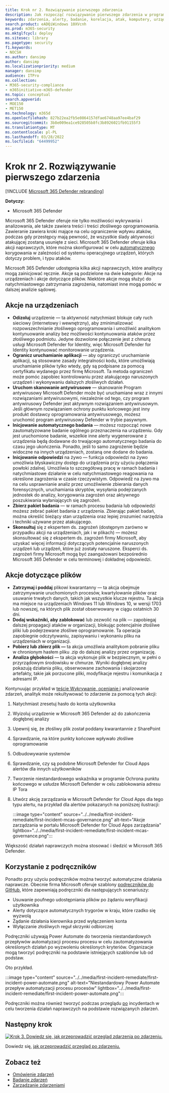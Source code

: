 ```yaml
---
title: Krok nr 2. Rozwiązywanie pierwszego zdarzenia
description: Jak rozpocząć rozwiązywanie pierwszego zdarzenia w programie Microsoft 365 Defender.
keywords: zdarzenia, alerty, badanie, korelacja, atak, komputery, urządzenia, użytkownicy, tożsamości, tożsamość, skrzynka pocztowa, poczta e-mail, 365, microsoft, m365, reagowanie na incydenty, cyberataki
search.product: eADQiWindows 10XVcnh
ms.prod: m365-security
ms.mktglfcycl: deploy
ms.sitesec: library
ms.pagetype: security
f1.keywords:
- NOCSH
ms.author: dansimp
author: dansimp
ms.localizationpriority: medium
manager: dansimp
audience: ITPro
ms.collection:
- M365-security-compliance
- m365initiative-m365-defender
ms.topic: conceptual
search.appverid:
- MOE150
- MET150
ms.technology: m365d
ms.openlocfilehash: 827b22ea2fb5e0864157dfae6748aa97ee4baf29
ms.sourcegitcommit: 3b8e009ea1ce928505b8fc3b8926021fb91155f3
ms.translationtype: MT
ms.contentlocale: pl-PL
ms.lasthandoff: 03/28/2022
ms.locfileid: "64499952"
---
```

# <a name="step-2-remediate-your-first-incident"></a>Krok nr 2. Rozwiązywanie pierwszego zdarzenia

[!INCLUDE [Microsoft 365 Defender rebranding](../includes/microsoft-defender.md)]

**Dotyczy:**
- Microsoft 365 Defender

Microsoft 365 Defender oferuje nie tylko możliwości wykrywania i analizowania, ale także zawiera treści i treści złośliwego oprogramowania. Zawieranie zawiera kroki mające na celu ograniczenie wpływu ataków, podczas gdy przestępcy mają pewność, że wszystkie ślady aktywności atakującej zostaną usunięte z sieci. Microsoft 365 Defender oferuje kilka akcji naprawczych, które można skonfigurować w celu [automatycznego](m365d-autoir.md) korygowania w zależności od systemu operacyjnego urządzeń, których dotyczy problem, i typu ataków.

Microsoft 365 Defender udostępnia kilka akcji naprawczych, które analitycy mogą zainicjować ręcznie. Akcje są podzielone na dwie kategorie: Akcje na urządzeniach i akcje dotyczące plików. Niektóre akcje mogą służyć do natychmiastowego zatrzymania zagrożenia, natomiast inne mogą pomóc w dalszej analizie sądowej.

## <a name="actions-on-devices"></a>Akcje na urządzeniach

- **Odizoluj** urządzenie — ta aktywność natychmiast blokuje cały ruch sieciowy (internetowy i wewnętrzny), aby zminimalizować rozpowszechnianie złośliwego oprogramowania i umożliwić analitykom kontynuowanie analizy bez możliwości kontynuowania ataków przez złośliwego podmiotu. Jedyne dozwolone połączenie jest z chmurą usługi Microsoft Defender for Identity, więc Microsoft Defender for Identity kontynuować monitorowanie urządzenia. 
- **Ogranicz uruchamianie aplikacji** — aby ograniczyć uruchamianie aplikacji, są stosowane zasady integralności kodu, które umożliwiają uruchamianie plików tylko wtedy, gdy są podpisane za pomocą certyfikatu wydanego przez firmę Microsoft. Ta metoda ograniczeń może pomóc zapobiec kontrolowaniu przez atakującego naruszonych urządzeń i wykonywaniu dalszych złośliwych działań.
- **Uruchom skanowanie antywirusowe** — skanowanie Program antywirusowy Microsoft Defender może być uruchamiane wraz z innymi rozwiązaniami antywirusowymi, niezależnie od tego, czy program antywirusowy Defender jest aktywnym rozwiązaniem antywirusowym. Jeśli głównym rozwiązaniem ochrony punktu końcowego jest inny produkt dostawcy oprogramowania antywirusowego, możesz uruchomić program antywirusowy Defender w trybie pasywnym.
- **Inicjowanie automatycznego badania** — możesz rozpocząć nowe zautomatyzowane badanie ogólnego przeznaczenia na urządzeniu. Gdy jest uruchomione badanie, wszelkie inne alerty wygenerowane z urządzenia będą dodawane do trwającego automatycznego badania do czasu jego ukończenia. Ponadto, jeśli to samo zagrożenie będzie widoczne na innych urządzeniach, zostaną one dodane do badania.
- **Inicjowanie odpowiedzi** na żywo — funkcja odpowiedzi na żywo umożliwia błyskawiczny dostęp do urządzenia przy użyciu połączenia powłoki zdalnej. Umożliwia to szczegółową pracę w ramach badania i natychmiastowe działanie w celu natychmiastowego reagowania na określone zagrożenia w czasie rzeczywistym. Odpowiedź na żywo ma na celu usprawnianie analiz przez umożliwienie zbierania danych forensycznych, uruchamiania skryptów, wysyłania podejrzanych jednostek do analizy, korygowania zagrożeń oraz aktywnego poszukiwania wyłaniających się zagrożeń.
- **Zbierz pakiet badania** — w ramach procesu badania lub odpowiedzi możesz zebrać pakiet badania z urządzenia. Zbierając pakiet badań, można określić bieżący stan urządzenia oraz lepiej zrozumieć narzędzia i techniki używane przez atakującego. 
- **Skonsultuj** się z ekspertem ds. zagrożeń (dostępnym zarówno w przypadku akcji na urządzeniach, jak i w plikach) — możesz skonsultować się z ekspertem ds. zagrożeń firmy Microsoft, aby uzyskać więcej informacji dotyczących potencjalnie naruszonych urządzeń lub urządzeń, które już zostały naruszone. Eksperci ds. zagrożeń firmy Microsoft mogą być zaangażowani bezpośrednio Microsoft 365 Defender w celu terminowej i dokładnej odpowiedzi. 

## <a name="actions-on-files"></a>Akcje dotyczące plików

- **Zatrzymaj i poddaj** plikowi kwarantanny — ta akcja obejmuje zatrzymywanie uruchomionych procesów, kwartylowanie plików oraz usuwanie trwałych danych, takich jak wszystkie klucze rejestru. Ta akcja ma miejsce na urządzeniach Windows 11 lub Windows 10, w wersji 1703 lub nowszej, na których plik został obserwowany w ciągu ostatnich 30 dni. 
- **Dodaj wskaźniki, aby zablokować** lub zezwolić na plik — zapobiegaj dalszej propagacji ataków w organizacji, blokując potencjalnie złośliwe pliki lub podejrzewane złośliwe oprogramowanie. Ta operacja zapobiegnie odczytywaniu, zapisywaniu i wykonaniu pliku na urządzeniach w organizacji.
- **Pobierz lub zbierz plik —** ta akcja umożliwia analitykom pobranie pliku w chronionym hasłem pliku .zip do dalszej analizy przez organizację.
- **Analiza głębokości** — ta akcja wykonuje plik w bezpiecznym, w pełni o przyrządowym środowisku w chmurze. Wyniki dogłębnej analizy pokazują działania pliku, obserwowane zachowania i skojarzone artefakty, takie jak porzucone pliki, modyfikacje rejestru i komunikacja z adresami IP. 

Kontynuując przykład w [teście Wykrywanie, ocenianie i](first-incident-analyze.md#analyze-your-first-incident) analizowanie zdarzeń, analityk może rekultywować to zdarzenie za pomocą tych akcji:

1. Natychmiast zresetuj hasło do konta użytkownika
2. Wyizoluj urządzenie w Microsoft 365 Defender aż do zakończenia dogłębnej analizy
3. Upewnij się, że złośliwy plik został poddany kwarantannie z SharePoint
4. Sprawdzanie, na które punkty końcowe wpływało złośliwe oprogramowanie
5. Odbudowywanie systemów
6. Sprawdzanie, czy są podobne Microsoft Defender for Cloud Apps alertów dla innych użytkowników
7. Tworzenie niestandardowego wskaźnika w programie Ochrona punktu końcowego w usłudze Microsoft Defender w celu zablokowania adresu IP Tora
8. Utwórz akcję zarządzania w Microsoft Defender for Cloud Apps dla tego typu alertu, na przykład dla alertów pokazanych na poniższej ilustracji:

   :::image type="content" source="../../media/first-incident-remediate/first-incident-mcas-governance.png" alt-text="Akcje zarządzania w portalu Microsoft Defender for Cloud Apps zarządzania" lightbox="../../media/first-incident-remediate/first-incident-mcas-governance.png":::

Większość działań naprawczych można stosować i śledzić w Microsoft 365 Defender.

## <a name="using-playbooks"></a>Korzystanie z podręczników

Ponadto przy użyciu podręczników można tworzyć automatyczne działania naprawcze. Obecnie firma Microsoft oferuje szablony [podręczników do GitHub](https://github.com/microsoft/Microsoft-Cloud-App-Security/tree/master/Playbooks), które zapewniają podręczniki dla następujących scenariuszy:

- Usuwanie poufnego udostępniania plików po żądaniu weryfikacji użytkownika
- Alerty dotyczące automatycznych trygorów w kraju, które rzadko się wyzwolą
- Żądanie działania kierownika przed wyłączeniem konta
- Wyłączanie złośliwych reguł skrzynki odbiorczej

Podręczniki używają Power Automate do tworzenia niestandardowych przepływów automatyzacji procesu procesu w celu zautomatyzowania określonych działań po wyzwoleniu określonych kryteriów. Organizacje mogą tworzyć podręczniki na podstawie istniejących szablonów lub od podstaw. 

Oto przykład.
 
:::image type="content" source="../../media/first-incident-remediate/first-incident-power-automate.png" alt-text="Niestandardowy Power Automate przepływ automatyzacji procesu procesów" lightbox="../../media/first-incident-remediate/first-incident-power-automate.png"::: 
 
Podręczniki można również tworzyć podczas przeglądu [po](first-incident-post.md) incydentach w celu tworzenia działań naprawczych na podstawie rozwiązanych zdarzeń. 

## <a name="next-step"></a>Następny krok

[![Krok 3. Dowiedz się, jak przeprowadzić przegląd zdarzenia po zdarzeniu.](../../media/first-incident-overview/first-incident-path-step3.png)](first-incident-post.md)

Dowiedz się, [jak przeprowadzić przegląd po zdarzeniu.](first-incident-post.md)

## <a name="see-also"></a>Zobacz też

- [Omówienie zdarzeń](incidents-overview.md)
- [Badanie zdarzeń](investigate-incidents.md)
- [Zarządzanie zdarzeniami](manage-incidents.md)
